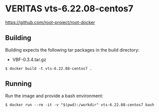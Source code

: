 # VERITAS vts-6.22.08-centos7

https://github.com/root-project/root-docker

## Building

Building expects the following tar packages in the build directory:
- VBF-0.3.4.tar.gz

```
$ docker build -t vts-6.22.08-centos7 .
```

## Running

Run the image and provide a bash environment:

```
$ docker run --rm -it -v "$(pwd):/workdir" vts-6.22.08-centos7 bash
```

